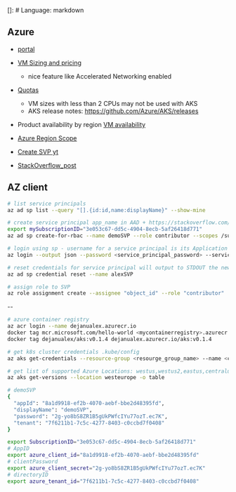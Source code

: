 []: # Language: markdown

## Azure

* [portal](https://portal.azure.com/#home)

* [VM Sizing and pricing](https://azureprice.net/?currency=EUR&region=westeurope&timeoption=hour)
    * nice feature like Accelerated Networking enabled

* [Quotas](https://docs.microsoft.com/en-us/azure/aks/quotas-skus-regions)
    * VM sizes with less than 2 CPUs may not be used with AKS
    * AKS release notes: https://github.com/Azure/AKS/releases

* Product availability by region [VM availability](https://azure.microsoft.com/en-us/global-infrastructure/services/?regions=europe-north,europe-west&products=virtual-machines)    

* [Azure Region Scope](https://azurecharts.com/instances)

* [Create SVP yt](https://www.youtube.com/watch?v=Kf1Tai_BkWU)
* [StackOverflow_post](https://stackoverflow.com/questions/55457349/service-principal-az-cli-login-failing-no-subscriptions-found)

## AZ client

```bash
# list service principals
az ad sp list --query "[].{id:id,name:displayName}" --show-mine

# create service principal app_name in AAD + https://stackoverflow.com/questions/55457349/service-principal-az-cli-login-failing-no-subscriptions-found
export mySubscriptionID="3e053c67-dd5c-4904-8ecb-5af26418d771"
az ad sp create-for-rbac --name demoSVP --role contributor --scopes /subscriptions/$mySubscriptionID

# login using sp - username for a service principal is its Application is (client) ID
az login --output json --password <service_principal_password> --service-principal --tenant <AAD_tenant> --username <service_principal>

# reset credentials for service principal will output to STDOUT the new creadentials
az ad sp credential reset --name alexSVP

# assign role to SVP
az role assignment create --assignee "object_id" --role "contributor"
```
--

```bash
# azure container registry
az acr login --name dejanualex.azurecr.io
docker tag mcr.microsoft.com/hello-world <mycontainerregistry>.azurecr.io/hello-world:v1
docker tag dejanualex/aks:v0.1.4 dejanualex.azurecr.io/aks:v0.1.4

# get k8s cluster credentials .kube/config
az aks get-credentials --resource-group <resourge_group_name> --name <cluster-name>
```

```bash
# get list of supported Azure Locations: westus,westus2,eastus,centralus northeurope,westeurope
az aks get-versions --location westeurope -o table
```

```bash
# demoSVP
{
  "appId": "8a1d9918-ef2b-4070-aebf-bbe2d48395fd",
  "displayName": "demoSVP",
  "password": "2g-yo8bS8ZR1B5gUkPWfcIYu77ozT.ec7K",
  "tenant": "7f6211b1-7c5c-4277-8403-c0ccbd7f0408"
}

export SubscriptionID="3e053c67-dd5c-4904-8ecb-5af26418d771"
# AppID
export azure_client_id="8a1d9918-ef2b-4070-aebf-bbe2d48395fd"
# clientPassword
export azure_client_secret="2g-yo8bS8ZR1B5gUkPWfcIYu77ozT.ec7K"
# directoryID
export azure_tenant_id="7f6211b1-7c5c-4277-8403-c0ccbd7f0408"


```


